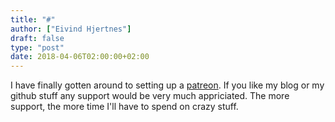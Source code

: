 ```yaml
---
title: "#"
author: ["Eivind Hjertnes"]
draft: false
type: "post"
date: 2018-04-06T02:00:00+02:00
---
```


I have finally gotten around to setting up a
[patreon](https://patreon.com/hjertnes). If you like my blog or my
github stuff any support would be very much appriciated. The more
support, the more time I'll have to spend on crazy stuff.
